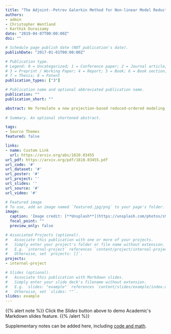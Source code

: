 ```yaml
---
title: "The Adjoint--Petrov Galerkin Method for Non-linear Model Reduction"
authors:
- admin
- Christopher Wentland
- Karthik Duraisamy
date: "2019-04-07T00:00:00Z"
doi: ""

# Schedule page publish date (NOT publication's date).
publishDate: "2017-01-01T00:00:00Z"

# Publication type.
# Legend: 0 = Uncategorized; 1 = Conference paper; 2 = Journal article;
# 3 = Preprint / Working Paper; 4 = Report; 5 = Book; 6 = Book section;
# 7 = Thesis; 8 = Patent
publication_types: ["3"]

# Publication name and optional abbreviated publication name.
publication: ""
publication_short: ""

abstract: We formulate a new projection-based reduced-ordered modeling technique for non-linear dynamical systems. The proposed technique, which we refer to as the Adjoint Petrov-Galerkin (APG) method, is derived by decomposing the generalized coordinates of a dynamical system into a resolved coarse-scale set and an unresolved fine-scale set. A Markovian finite memory assumption within the Mori-Zwanzig formalism is then used to develop a reduced-order representation of the coarse-scales. This procedure leads to a closed reduced-order model that displays commonalities with the adjoint stabilization method used in finite elements. The formulation is shown to be equivalent to a Petrov-Galerkin method with a non-linear, time-varying test basis, thus sharing some similarities with the least-squares Petrov-Galerkin method. Theoretical analysis examining a priori error bounds and computational cost is presented. Numerical experiments on the compressible Navier-Stokes equations demonstrate that the proposed method can lead to improvements in numerical accuracy, robustness, and computational efficiency over the Galerkin method on problems of practical interest. Improvements in numerical accuracy and computational efficiency over the least-squares Petrov-Galerkin method are observed in most cases.
 
# Summary. An optional shortened abstract.

tags:
- Source Themes
featured: false

links:
- name: Custom Link
  url: https://arxiv.org/abs/1810.03455
url_pdf: https://arxiv.org/pdf/1810.03455.pdf
url_code: '#'
url_dataset: '#'
url_poster: '#'
url_project: ''
url_slides: ''
url_source: '#'
url_video: '#'

# Featured image
# To use, add an image named `featured.jpg/png` to your page's folder. 
image:
  caption: 'Image credit: [**Unsplash**](https://unsplash.com/photos/s9CC2SKySJM)'
  focal_point: ""
  preview_only: false

# Associated Projects (optional).
#   Associate this publication with one or more of your projects.
#   Simply enter your project's folder or file name without extension.
#   E.g. `internal-project` references `content/project/internal-project/index.md`.
#   Otherwise, set `projects: []`.
projects:
- internal-project

# Slides (optional).
#   Associate this publication with Markdown slides.
#   Simply enter your slide deck's filename without extension.
#   E.g. `slides: "example"` references `content/slides/example/index.md`.
#   Otherwise, set `slides: ""`.
slides: example
---
```


{{% alert note %}}
Click the *Slides* button above to demo Academic's Markdown slides feature.
{{% /alert %}}

Supplementary notes can be added here, including [code and math](https://sourcethemes.com/academic/docs/writing-markdown-latex/).
